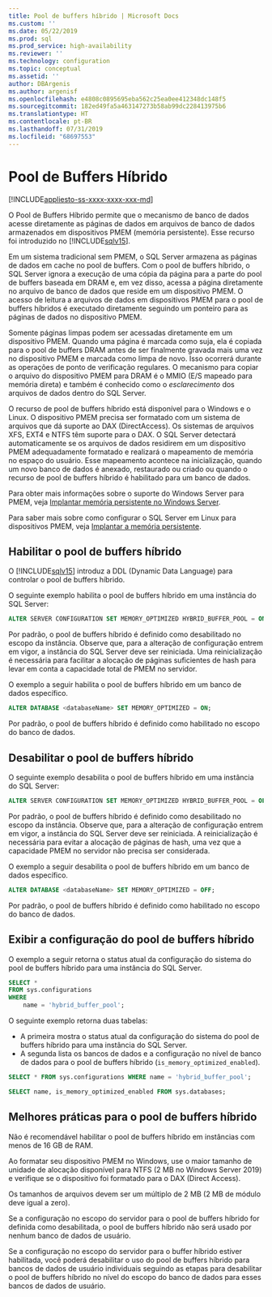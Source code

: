 ```yaml
---
title: Pool de buffers híbrido | Microsoft Docs
ms.custom: ''
ms.date: 05/22/2019
ms.prod: sql
ms.prod_service: high-availability
ms.reviewer: ''
ms.technology: configuration
ms.topic: conceptual
ms.assetid: ''
author: DBArgenis
ms.author: argenisf
ms.openlocfilehash: e4808c0895695eba562c25ea0ee412348dc148f5
ms.sourcegitcommit: 182ed49fa5a463147273b58ab99dc228413975b6
ms.translationtype: HT
ms.contentlocale: pt-BR
ms.lasthandoff: 07/31/2019
ms.locfileid: "68697553"
---
```

# <a name="hybrid-buffer-pool"></a>Pool de Buffers Híbrido
[!INCLUDE[appliesto-ss-xxxx-xxxx-xxx-md](../../includes/appliesto-ss-xxxx-xxxx-xxx-md.md)]

O Pool de Buffers Híbrido permite que o mecanismo de banco de dados acesse diretamente as páginas de dados em arquivos de banco de dados armazenados em dispositivos PMEM (memória persistente). Esse recurso foi introduzido no [!INCLUDE[sqlv15](../../includes/sssqlv15-md.md)].

Em um sistema tradicional sem PMEM, o SQL Server armazena as páginas de dados em cache no pool de buffers. Com o pool de buffers híbrido, o SQL Server ignora a execução de uma cópia da página para a parte do pool de buffers baseada em DRAM e, em vez disso, acessa a página diretamente no arquivo de banco de dados que reside em um dispositivo PMEM. O acesso de leitura a arquivos de dados em dispositivos PMEM para o pool de buffers híbridos é executado diretamente seguindo um ponteiro para as páginas de dados no dispositivo PMEM.  

Somente páginas limpas podem ser acessadas diretamente em um dispositivo PMEM. Quando uma página é marcada como suja, ela é copiada para o pool de buffers DRAM antes de ser finalmente gravada mais uma vez no dispositivo PMEM e marcada como limpa de novo. Isso ocorrerá durante as operações de ponto de verificação regulares. O mecanismo para copiar o arquivo do dispositivo PMEM para DRAM é o MMIO (E/S mapeado para memória direta) e também é conhecido como o *esclarecimento* dos arquivos de dados dentro do SQL Server.


O recurso de pool de buffers híbrido está disponível para o Windows e o Linux. O dispositivo PMEM precisa ser formatado com um sistema de arquivos que dá suporte ao DAX (DirectAccess). Os sistemas de arquivos XFS, EXT4 e NTFS têm suporte para o DAX. O SQL Server detectará automaticamente se os arquivos de dados residirem em um dispositivo PMEM adequadamente formatado e realizará o mapeamento de memória no espaço do usuário. Esse mapeamento acontece na inicialização, quando um novo banco de dados é anexado, restaurado ou criado ou quando o recurso de pool de buffers híbrido é habilitado para um banco de dados.

Para obter mais informações sobre o suporte do Windows Server para PMEM, veja [Implantar memória persistente no Windows Server](/windows-server/storage/storage-spaces/deploy-pmem/).

Para saber mais sobre como configurar o SQL Server em Linux para dispositivos PMEM, veja [Implantar a memória persistente](../../linux/sql-server-linux-configure-pmem.md).

## <a name="enable-hybrid-buffer-pool"></a>Habilitar o pool de buffers híbrido

O [!INCLUDE[sqlv15](../../includes/sssqlv15-md.md)] introduz a DDL (Dynamic Data Language) para controlar o pool de buffers híbrido.

O seguinte exemplo habilita o pool de buffers híbrido em uma instância do SQL Server:

```sql
ALTER SERVER CONFIGURATION SET MEMORY_OPTIMIZED HYBRID_BUFFER_POOL = ON;
```

Por padrão, o pool de buffers híbrido é definido como desabilitado no escopo da instância. Observe que, para a alteração de configuração entrem em vigor, a instância do SQL Server deve ser reiniciada. Uma reinicialização é necessária para facilitar a alocação de páginas suficientes de hash para levar em conta a capacidade total de PMEM no servidor.

O exemplo a seguir habilita o pool de buffers híbrido em um banco de dados específico.

```sql
ALTER DATABASE <databaseName> SET MEMORY_OPTIMIZED = ON;
```

Por padrão, o pool de buffers híbrido é definido como habilitado no escopo do banco de dados.

## <a name="disable-hybrid-buffer-pool"></a>Desabilitar o pool de buffers híbrido

O seguinte exemplo desabilita o pool de buffers híbrido em uma instância do SQL Server:

```sql
ALTER SERVER CONFIGURATION SET MEMORY_OPTIMIZED HYBRID_BUFFER_POOL = OFF;
```

Por padrão, o pool de buffers híbrido é definido como desabilitado no escopo da instância. Observe que, para a alteração de configuração entrem em vigor, a instância do SQL Server deve ser reiniciada. A reinicialização é necessária para evitar a alocação de páginas de hash, uma vez que a capacidade PMEM no servidor não precisa ser considerada.

O exemplo a seguir desabilita o pool de buffers híbrido em um banco de dados específico.

```sql
ALTER DATABASE <databaseName> SET MEMORY_OPTIMIZED = OFF;
```

Por padrão, o pool de buffers híbrido é definido como habilitado no escopo do banco de dados.

## <a name="view-hybrid-buffer-pool-configuration"></a>Exibir a configuração do pool de buffers híbrido

O exemplo a seguir retorna o status atual da configuração do sistema do pool de buffers híbrido para uma instância do SQL Server.

```sql
SELECT *
FROM sys.configurations
WHERE
    name = 'hybrid_buffer_pool';
```

O seguinte exemplo retorna duas tabelas:

- A primeira mostra o status atual da configuração do sistema do pool de buffers híbrido para uma instância do SQL Server.
- A segunda lista os bancos de dados e a configuração no nível de banco de dados para o pool de buffers híbrido (`is_memory_optimized_enabled`).

```sql
SELECT * FROM sys.configurations WHERE name = 'hybrid_buffer_pool';

SELECT name, is_memory_optimized_enabled FROM sys.databases;
```

## <a name="best-practices-for-hybrid-buffer-pool"></a>Melhores práticas para o pool de buffers híbrido

Não é recomendável habilitar o pool de buffers híbrido em instâncias com menos de 16 GB de RAM.

Ao formatar seu dispositivo PMEM no Windows, use o maior tamanho de unidade de alocação disponível para NTFS (2 MB no Windows Server 2019) e verifique se o dispositivo foi formatado para o DAX (Direct Access).

Os tamanhos de arquivos devem ser um múltiplo de 2 MB (2 MB de módulo deve igual a zero).

Se a configuração no escopo do servidor para o pool de buffers híbrido for definida como desabilitada, o pool de buffers híbrido não será usado por nenhum banco de dados de usuário.

Se a configuração no escopo do servidor para o buffer híbrido estiver habilitada, você poderá desabilitar o uso do pool de buffers híbrido para bancos de dados de usuário individuais seguindo as etapas para desabilitar o pool de buffers híbrido no nível do escopo do banco de dados para esses bancos de dados de usuário.
